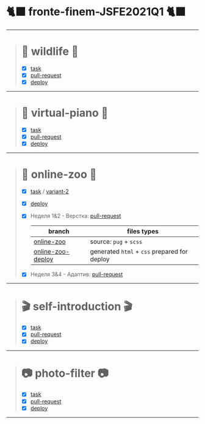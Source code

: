 # 🐈‍⬛ fronte-finem-JSFE2021Q1 🐈‍⬛
---
> # 🦊 wildlife 🦊
>  - [x] [task](https://rolling-scopes-school.github.io/stage0/#/stage0/tasks/wildlife)
>  - [x] [pull-request](https://github.com/rolling-scopes-school/fronte-finem-JSFE2021Q1/pull/3)
>  - [x] [deploy](https://rolling-scopes-school.github.io/fronte-finem-JSFE2021Q1/wildlife/)
---
> # 🎹 virtual-piano 🎹
> - [x] [task](https://rolling-scopes-school.github.io/stage0/#/stage1/tasks/virtual-piano)
> - [x] [pull-request](https://github.com/rolling-scopes-school/fronte-finem-JSFE2021Q1/pull/10)
> - [x] [deploy](https://rolling-scopes-school.github.io/fronte-finem-JSFE2021Q1/virtual-piano/)
---
> # 🦍 online-zoo 🦍
> - [x] [task](https://rolling-scopes-school.github.io/stage0/#/stage1/tasks/online-zoo/online-zoo) / [variant-2](https://rolling-scopes-school.github.io/stage0/#/stage1/tasks/online-zoo/variant-2)
> - [x] [deploy](https://rolling-scopes-school.github.io/fronte-finem-JSFE2021Q1/online-zoo/)
> - [x] Неделя 1&2 - Верстка: [pull-request](https://github.com/rolling-scopes-school/fronte-finem-JSFE2021Q1/pull/12)
> 
>   branch | files types
>   -- | -- 
>   [online-zoo](https://github.com/rolling-scopes-school/fronte-finem-JSFE2021Q1/tree/online-zoo) | source: `pug` + `scss`
>   [online-zoo-deploy](https://github.com/rolling-scopes-school/fronte-finem-JSFE2021Q1/tree/online-zoo-deploy) | generated `html` + `css` prepared for deploy
> - [x] Неделя 3&4 - Адаптив: [pull-request](https://github.com/rolling-scopes-school/fronte-finem-JSFE2021Q1/pull/13)
---
> # 🎬 self-introduction 🎬
> - [x] [task](https://rolling-scopes-school.github.io/stage0/#/stage1/tasks/self-introduction/self-introduction)
> - [x] [pull-request](https://github.com/rolling-scopes-school/fronte-finem-JSFE2021Q1/pull/14)
> - [x] [deploy](https://youtu.be/53WTc-ddfa4)
---
> # 📷 photo-filter 📷
> - [x] [task](https://rolling-scopes-school.github.io/stage0/#/stage1/tasks/js-projects/photo-filter)
> - [x] [pull-request](https://github.com/rolling-scopes-school/fronte-finem-JSFE2021Q1/pull/16)
> - [x] [deploy](https://rolling-scopes-school.github.io/fronte-finem-JSFE2021Q1/photo-filter/)
---
